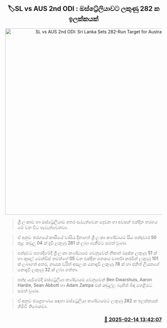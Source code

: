<p align='center'><b><h2 align='center' title='SL vs AUS 2nd ODI: Sri Lanka Sets 282-Run Target for Australia'>🏷SL vs AUS 2nd ODI : ඔස්ට්‍රේලියාවට ලකුණු 282 ක ඉලක්කයක්</h2></b></p>
<p align='center'><img src='https://helakuru.sgp1.cdn.digitaloceanspaces.com/esana/images/lib/sl-vs-aus-new.jpg' width='600' alt='SL vs AUS 2nd ODI: Sri Lanka Sets 282-Run Target for Australia'></p>

> ශ්‍රී ලංකාව හා ඔස්ට්‍රේලියාව අතර පැවැත්වෙන දෙවන හා අවසන් එක්දින තරගය මේ වන විට පැවැත්වෙනවා.

> ඒ අනුව තරගයේ කාසියේ වාසිය දිනාගත් ශ්‍රී ලංකා කණ්ඩායම සිය පන්දුවාර 50 තුළ කඩුලු 04 ක් දැවී ලකූණු 281 ක් ලබා ගැනීමට සමත් වුණා.

> පන්දුවට පහරදීමේදී ශ්‍රී ලංකා කණ්ඩායම වෙනුවෙන් නිෂාන් මදුෂ්ක ලකුණු 51 ක් හා කුසල් මෙන්ඩිස් තමන්ගේ 05 වන එක්දින ශතකය වාර්තා කරමින් ලකුණු 101 ක් ලබාගත් අතර, නායක චරිත් අසලංක නොදැවී ලකුණු 78 ක් හා ජනිත් ලියනගේ නොදැවී ලකුණු 32 ක් ලබා ගත්තා.

> පන්දු යැවීමේදී ඔස්ට්‍රේලියා කණ්ඩායම වෙනුවෙන් Ben Dwarshuis, Aaron Hardie, Sean Abbott හා Adam Zampa එක් කඩුල්ල බැඟින් බිඳ හෙළීමට සමත් වුණා.

> ඒ අනුව ජයග්‍රහණය සඳහා ඔස්ට්‍රේලියා කණ්ඩායමට ලකුණු 282 ක ඉලක්කයක් හිමිවී තිබෙනවා.



<h3 align='right'><a href='https://www.helakuru.lk/esana/p/107463/'>📅 2025-02-14 13:42:07</a></h3>
